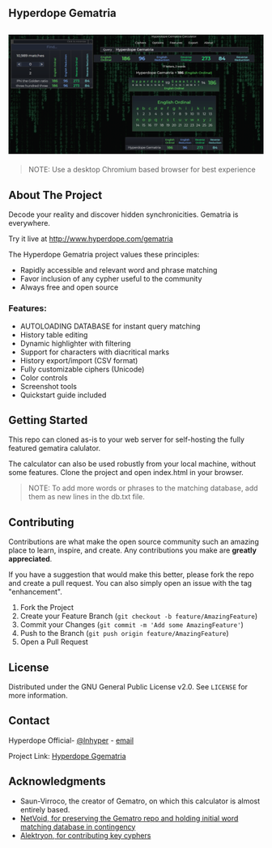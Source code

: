 ## Hyperdope Gematria
![Hyperdope - Gematria](res/preview.png)
---
> NOTE: Use a desktop Chromium based browser for best experience


## About The Project

Decode your reality and discover hidden synchronicities.  Gematria is everywhere.

Try it live at http://www.hyperdope.com/gematria

The Hyperdope Gematria project values these principles:

<ul>
<li>Rapidly accessible and relevant word and phrase matching</li>
<li>Favor inclusion of any cypher useful to the community</li>
<li>Always free and open source</li>
</ul>

### Features:
<ul>
<li>AUTOLOADING DATABASE for instant query matching</li>
<li>History table editing</li>
<li>Dynamic highlighter with filtering</li>
<li>Support for characters with diacritical marks</li>
<li>History export/import (CSV format)</li>
<li>Fully customizable ciphers (Unicode)</li>
<li>Color controls</li>
<li>Screenshot tools</li>
<li>Quickstart guide included</li>
</ul>


## Getting Started

This repo can cloned as-is to your web server for self-hosting the fully featured gematira calulator.

The calculator can also be used robustly from your local machine, without some features.  Clone the project and open index.html in your browser.

> NOTE: To add more words or phrases to the matching database, add them as new lines in the db.txt file.


## Contributing

Contributions are what make the open source community such an amazing place to learn, inspire, and create. Any contributions you make are **greatly appreciated**.

If you have a suggestion that would make this better, please fork the repo and create a pull request. You can also simply open an issue with the tag "enhancement".

1. Fork the Project
2. Create your Feature Branch (`git checkout -b feature/AmazingFeature`)
3. Commit your Changes (`git commit -m 'Add some AmazingFeature'`)
4. Push to the Branch (`git push origin feature/AmazingFeature`)
5. Open a Pull Request


<!-- LICENSE -->
## License

Distributed under the GNU General Public License v2.0. See `LICENSE` for more information.


<!-- CONTACT -->
## Contact

Hyperdope Official- [@lnhyper](https://twitter.com/lnhyper) - [email](hyperdopeofficial@protonmail.com)

Project Link: [Hyperdope Ggematria](https://github.com/malonehunter/hyperdope-gematria)


<!-- ACKNOWLEDGMENTS -->
## Acknowledgments

* Saun-Virroco, the creator of Gematro, on which this calculator is almost entirely based.  
* [NetVoid, for preserving the Gematro repo and holding initial word matching database in contingency](https://github.com/CyphersNews/cyphersnews.github.io)
* [Alektryon, for contributing key cyphers](https://github.com/Alektryon)